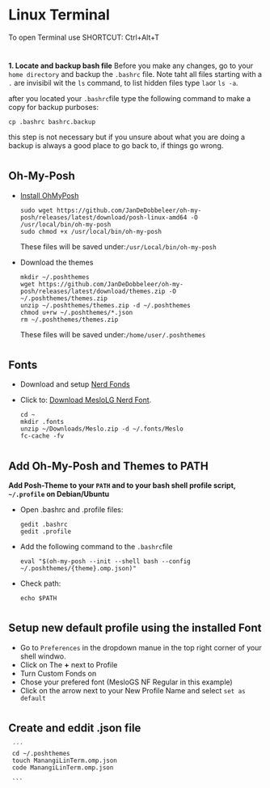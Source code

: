 # Linux Terminal 
To open Terminal use SHORTCUT: Ctrl+Alt+T
#
**1. Locate and backup bash file**
Before you make any changes, go to your `home directory` and backup the `.bashrc` file. Note taht all files starting with a `.` are invisibil wit the `ls` command, to list hidden files type `la`or `ls -a`. 


after you located your `.bashrc`file type the following command to make a copy for backup purboses: 
```
cp .bashrc bashrc.backup
```
this step is not necessary but if you unsure about what you are doing a backup is always a good place to go back to, if things go wrong.
# 
## Oh-My-Posh
   - [Install OhMyPosh](https://calebschoepp.com/blog/2021/how-to-setup-oh-my-posh-on-ubuntu/)
       ```
       sudo wget https://github.com/JanDeDobbeleer/oh-my-posh/releases/latest/download/posh-linux-amd64 -O /usr/local/bin/oh-my-posh
       sudo chmod +x /usr/local/bin/oh-my-posh
       ```
       These files will be saved under:`/usr/Local/bin/oh-my-posh`
       
       
   - Download the themes
        ```
        mkdir ~/.poshthemes
        wget https://github.com/JanDeDobbeleer/oh-my-posh/releases/latest/download/themes.zip -O ~/.poshthemes/themes.zip
        unzip ~/.poshthemes/themes.zip -d ~/.poshthemes
        chmod u+rw ~/.poshthemes/*.json
        rm ~/.poshthemes/themes.zip
        ```
       These files will be saved under:`/home/user/.poshthemes`
#
## Fonts
   - Download and setup [Nerd Fonds](https://www.nerdfonts.com/font-downloads)
   - Click to: [Download MesloLG Nerd Font](https://github.com/ryanoasis/nerd-fonts/releases/download/v2.3.3/Meslo.zip).

        ```
        cd ~
        mkdir .fonts
        unzip ~/Downloads/Meslo.zip -d ~/.fonts/Meslo
        fc-cache -fv
        ```
 #
 ## Add Oh-My-Posh and Themes to PATH
 **Add Posh-Theme to your `PATH` and to your bash shell profile script, `~/.profile` on Debian/Ubuntu**
   - Open .bashrc and .profile files:
       ```
       gedit .bashrc
       gedit .profile
       ```
   - Add the following command to the `.bashrc`file
       ```
       eval "$(oh-my-posh --init --shell bash --config ~/.poshthemes/{theme}.omp.json)"
       ```
   - Check path:
       ```
       echo $PATH
       ```
#
## Setup new default profile using the installed Font
  - Go to `Preferences` in the dropdown manue in the top right corner of your shell windwo.
  - Click on The **+** next to Profile
  - Turn Custom Fonds on 
  - Chose your prefered font (MesloGS NF Regular in this example)
  - Click on the arrow next to your New Profile Name and select `set as default`
#
## Create and eddit .json file 
     ´´´
     cd ~/.poshthemes
     touch ManangiLinTerm.omp.json
     code ManangiLinTerm.omp.json
     
     ```
     
    
